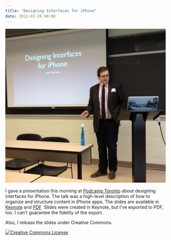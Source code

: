 ```yaml
---
title: "Designing Interfaces for iPhone"
date: 2012-02-26 00:00
---
```


<img src="/img/import/blog/2012/02/designing-interfaces-for-iphone/A49871E0DC6544ADB32226D10F5714E9.jpg" class="img-responsive" />

<p>I gave a presentation this morning at <a href="http://2012.podcamptoronto.com/" target="_blank">Podcamp Toronto</a> about designing interfaces for iPhone. The talk was a high-level description of how to organize and structure content in iPhone apps. The slides are available in <a href="http://static.ashfurrow.com.s3.amazonaws.com/blog/Designing_Interfaces_for_iPhone.key">Keynote</a> and <a href="http://static.ashfurrow.com.s3.amazonaws.com/blog/Designing_Interfaces_for_iPhone.pdf">PDF</a>.
Slides were created in Keynote, but I've exported to PDF, too. I can't guarantee the fidelity of the export. </p>

<p>Also, I release the slides under Creative Commons.</p>

<a href="http://creativecommons.org/licenses/by/3.0/" rel="license"><img class="aligncenter" style="border-width: 0;" src="http://i.creativecommons.org/l/by/3.0/88x31.png" alt="Creative Commons License"></a>

<!-- more -->

